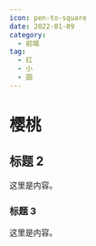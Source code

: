 ```yaml
---
icon: pen-to-square
date: 2022-01-09
category:
  - 前端
tag:
  - 红
  - 小
  - 圆
---
```


# 樱桃

## 标题 2

这里是内容。

### 标题 3

这里是内容。
